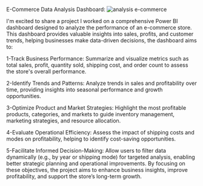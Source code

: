 E-Commerce Data Analysis Dashboard:
![analysis e-commerce](https://github.com/user-attachments/assets/ed6f78bf-b272-4333-8a49-673ec46edb73)

I'm excited to share a project I worked on a comprehensive Power BI dashboard designed to analyze the performance of an e-commerce store. This dashboard provides valuable insights into sales, profits, and customer trends, helping businesses make data-driven decisions, the dashboard aims to:

1-Track Business Performance:
Summarize and visualize metrics such as total sales, profit, quantity sold, shipping cost, and order count to assess the store's overall performance.

2-Identify Trends and Patterns:
Analyze trends in sales and profitability over time, providing insights into seasonal performance and growth opportunities.

3-Optimize Product and Market Strategies:
Highlight the most profitable products, categories, and markets to guide inventory management, marketing strategies, and resource allocation.

4-Evaluate Operational Efficiency:
Assess the impact of shipping costs and modes on profitability, helping to identify cost-saving opportunities.

5-Facilitate Informed Decision-Making:
Allow users to filter data dynamically (e.g., by year or shipping mode) for targeted analysis, enabling better strategic planning and operational improvements.
By focusing on these objectives, the project aims to enhance business insights, improve profitability, and support the store’s long-term growth.
